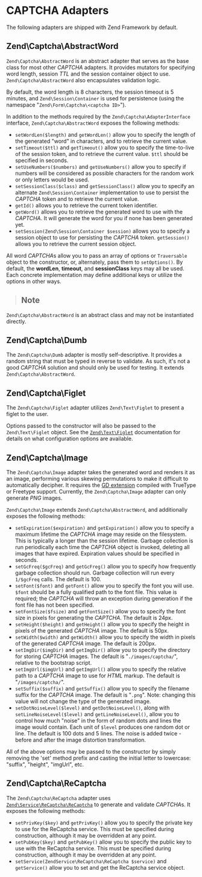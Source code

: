 # CAPTCHA Adapters

The following adapters are shipped with Zend Framework by default.

## Zend\\Captcha\\AbstractWord

`Zend\Captcha\AbstractWord` is an abstract adapter that serves as the base class for most other
*CAPTCHA* adapters. It provides mutators for specifying word length, session *TTL* and the session
container object to use. `Zend\Captcha\AbstractWord` also encapsulates validation logic.

By default, the word length is 8 characters, the session timeout is 5 minutes, and
`Zend\Session\Container` is used for persistence (using the namespace "`Zend\Form\Captcha\<captcha
ID>`").

In addition to the methods required by the `Zend\Captcha\AdapterInterface` interface,
`Zend\Captcha\AbstractWord` exposes the following methods:

- `setWordLen($length)` and `getWordLen()` allow you to specify the length of the generated "word"
in characters, and to retrieve the current value.
- `setTimeout($ttl)` and `getTimeout()` allow you to specify the time-to-live of the session token,
and to retrieve the current value. `$ttl` should be specified in seconds.
- `setUseNumbers($numbers)` and `getUseNumbers()` allow you to specify if numbers will be considered
as possible characters for the random work or only letters would be used.
- `setSessionClass($class)` and `getSessionClass()` allow you to specify an alternate
`Zend\Session\Container` implementation to use to persist the *CAPTCHA* token and to retrieve the
current value.
- `getId()` allows you to retrieve the current token identifier.
- `getWord()` allows you to retrieve the generated word to use with the *CAPTCHA*. It will generate
the word for you if none has been generated yet.
- `setSession(Zend\Session\Container $session)` allows you to specify a session object to use for
persisting the *CAPTCHA* token. `getSession()` allows you to retrieve the current session object.

All word *CAPTCHA*s allow you to pass an array of options or `Traversable` object to the
constructor, or, alternately, pass them to `setOptions()`. By default, the **wordLen**, **timeout**,
and **sessionClass** keys may all be used. Each concrete implementation may define additional keys
or utilize the options in other ways.

> ## Note
`Zend\Captcha\AbstractWord` is an abstract class and may not be instantiated directly.

## Zend\\Captcha\\Dumb

The `Zend\Captcha\Dumb` adapter is mostly self-descriptive. It provides a random string that must be
typed in reverse to validate. As such, it's not a good *CAPTCHA* solution and should only be used
for testing. It extends `Zend\Captcha\AbstractWord`.

## Zend\\Captcha\\Figlet

The `Zend\Captcha\Figlet` adapter utilizes `Zend\Text\Figlet` to present a
figlet to the user.

Options passed to the constructor will also be passed to the
`Zend\Text\Figlet` object. See the
[`Zend\Text\Figlet`](https://zendframework.github.io/zend-text/figlet/)
documentation for details on what configuration options are available.

## Zend\\Captcha\\Image

The `Zend\Captcha\Image` adapter takes the generated word and renders it as an image, performing
various skewing permutations to make it difficult to automatically decipher. It requires the [GD
extension](http://php.net/gd) compiled with TrueType or Freetype support. Currently, the
`Zend\Captcha\Image` adapter can only generate *PNG* images.

`Zend\Captcha\Image` extends `Zend\Captcha\AbstractWord`, and additionally exposes the following
methods:

- `setExpiration($expiration)` and `getExpiration()` allow you to specify a maximum lifetime the
*CAPTCHA* image may reside on the filesystem. This is typically a longer than the session lifetime.
Garbage collection is run periodically each time the *CAPTCHA* object is invoked, deleting all
images that have expired. Expiration values should be specified in seconds.
- `setGcFreq($gcFreq)` and `getGcFreg()` allow you to specify how frequently garbage collection
should run. Garbage collection will run every `1/$gcFreq` calls. The default is 100.
- `setFont($font)` and `getFont()` allow you to specify the font you will use. `$font` should be a
fully qualified path to the font file. This value is required; the *CAPTCHA* will throw an exception
during generation if the font file has not been specified.
- `setFontSize($fsize)` and `getFontSize()` allow you to specify the font size in pixels for
generating the *CAPTCHA*. The default is 24px.
- `setHeight($height)` and `getHeight()` allow you to specify the height in pixels of the generated
*CAPTCHA* image. The default is 50px.
- `setWidth($width)` and `getWidth()` allow you to specify the width in pixels of the generated
*CAPTCHA* image. The default is 200px.
- `setImgDir($imgDir)` and `getImgDir()` allow you to specify the directory for storing *CAPTCHA*
images. The default is "`./images/captcha/`", relative to the bootstrap script.
- `setImgUrl($imgUrl)` and `getImgUrl()` allow you to specify the relative path to a *CAPTCHA* image
to use for *HTML* markup. The default is "`/images/captcha/`".
- `setSuffix($suffix)` and `getSuffix()` allow you to specify the filename suffix for the *CAPTCHA*
image. The default is "`.png`". Note: changing this value will not change the type of the generated
image.
- `setDotNoiseLevel($level)` and `getDotNoiseLevel()`, along with `setLineNoiseLevel($level)` and
`getLineNoiseLevel()`, allow you to control how much "noise" in the form of random dots and lines
the image would contain. Each unit of `$level` produces one random dot or line. The default is 100
dots and 5 lines. The noise is added twice - before and after the image distortion transformation.

All of the above options may be passed to the constructor by simply removing the 'set' method prefix
and casting the initial letter to lowercase: "suffix", "height", "imgUrl", etc.

## Zend\\Captcha\\ReCaptcha

The `Zend\Captcha\ReCaptcha` adapter uses
[`Zend\Service\ReCaptcha\ReCaptcha`](https://github.com/zendframework/ZendService_ReCaptcha) to generate 
and validate *CAPTCHA*s.
It exposes the following methods:

- `setPrivKey($key)` and `getPrivKey()` allow you to specify the private key to use for the
ReCaptcha service. This must be specified during construction, although it may be overridden at any
point.
- `setPubKey($key)` and `getPubKey()` allow you to specify the public key to use with the ReCaptcha
service. This must be specified during construction, although it may be overridden at any point.
- `setService(ZendService\ReCaptcha\ReCaptcha $service)` and `getService()` allow you to set and get
the ReCaptcha service object.

